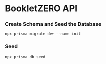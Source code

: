# BookletZERO API #

### Create Schema and Seed the Database ###
```
npx prisma migrate dev --name init
```

### Seed ###
```
npx prisma db seed
```
